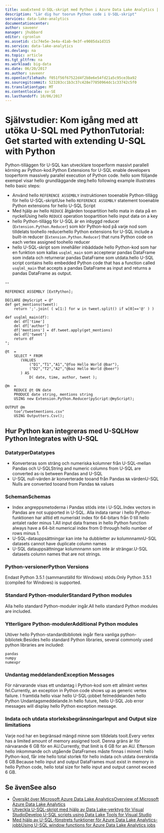 ```yaml
---
title: aaaExtend U-SQL-skript med Python i Azure Data Lake Analytics | Microsoft Docs
description: "Lär dig hur toorun Python code i U-SQL-skript"
services: data-lake-analytics
documentationcenter: 
author: saveenr
manager: jhubbard
editor: cgronlun
ms.assetid: c1c74e5e-3e4a-41ab-9e3f-e9085da1d315
ms.service: data-lake-analytics
ms.devlang: na
ms.topic: article
ms.tgt_pltfrm: na
ms.workload: big-data
ms.date: 06/20/2017
ms.author: saveenr
ms.openlocfilehash: f051f56f67522d4f2b8e6e54fd21a5c95ce3ba92
ms.sourcegitcommit: 523283cc1b3c37c428e77850964dc1c33742c5f0
ms.translationtype: MT
ms.contentlocale: sv-SE
ms.lasthandoff: 10/06/2017
---
```

# <a name="tutorial-get-started-with-extending-u-sql-with-python"></a><span data-ttu-id="73e0c-103">Självstudier: Kom igång med att utöka U-SQL med Python</span><span class="sxs-lookup"><span data-stu-id="73e0c-103">Tutorial: Get started with extending U-SQL with Python</span></span>

<span data-ttu-id="73e0c-104">Python-tilläggen för U-SQL kan utvecklare tooperform massivt parallell körning av Python-kod.</span><span class="sxs-lookup"><span data-stu-id="73e0c-104">Python Extensions for U-SQL enable developers tooperform massively parallel execution of Python code.</span></span> <span data-ttu-id="73e0c-105">hello som följande exempel visar hello grundläggande steg:</span><span class="sxs-lookup"><span data-stu-id="73e0c-105">hello following example illustrates hello basic steps:</span></span>

* <span data-ttu-id="73e0c-106">Använd hello `REFERENCE ASSEMBLY` instruktionen tooenable Python-tillägg för hello U-SQL-skript</span><span class="sxs-lookup"><span data-stu-id="73e0c-106">Use hello `REFERENCE ASSEMBLY` statement tooenable Python extensions for hello U-SQL Script</span></span>
* <span data-ttu-id="73e0c-107">Med hjälp av hello `REDUCE` åtgärden toopartition hello mata in data på en nyckel</span><span class="sxs-lookup"><span data-stu-id="73e0c-107">Using hello `REDUCE` operation toopartition hello input data on a key</span></span>
* <span data-ttu-id="73e0c-108">hello Python-tillägg för U-SQL är en inbyggd reducer (`Extension.Python.Reducer`) som kör Python-kod på varje nod som tilldelats toohello reducer</span><span class="sxs-lookup"><span data-stu-id="73e0c-108">hello Python extensions for U-SQL include a built-in reducer (`Extension.Python.Reducer`) that runs Python code on each vertex assigned toohello reducer</span></span>
* <span data-ttu-id="73e0c-109">hello U-SQL-skript som innehåller inbäddade hello Python-kod som har en funktion som kallas `usqlml_main` som accepterar pandas DataFrame som indata och returnerar pandas DataFrame som utdata.</span><span class="sxs-lookup"><span data-stu-id="73e0c-109">hello U-SQL script contains hello embedded Python code that has a function called `usqlml_main` that accepts a pandas DataFrame as input and returns a pandas DataFrame as output.</span></span>

--

    REFERENCE ASSEMBLY [ExtPython];

    DECLARE @myScript = @"
    def get_mentions(tweet):
        return ';'.join( ( w[1:] for w in tweet.split() if w[0]=='@' ) )

    def usqlml_main(df):
        del df['time']
        del df['author']
        df['mentions'] = df.tweet.apply(get_mentions)
        del df['tweet']
        return df
    ";

    @t  = 
        SELECT * FROM 
           (VALUES
               ("D1","T1","A1","@foo Hello World @bar"),
               ("D2","T2","A2","@baz Hello World @beer")
           ) AS 
               D( date, time, author, tweet );

    @m  =
        REDUCE @t ON date
        PRODUCE date string, mentions string
        USING new Extension.Python.Reducer(pyScript:@myScript);

    OUTPUT @m
        too"/tweetmentions.csv"
        USING Outputters.Csv();

## <a name="how-python-integrates-with-u-sql"></a><span data-ttu-id="73e0c-110">Hur Python kan integreras med U-SQL</span><span class="sxs-lookup"><span data-stu-id="73e0c-110">How Python Integrates with U-SQL</span></span>

### <a name="datatypes"></a><span data-ttu-id="73e0c-111">Datatyper</span><span class="sxs-lookup"><span data-stu-id="73e0c-111">Datatypes</span></span>

* <span data-ttu-id="73e0c-112">Konverteras som sträng och numeriska kolumner från U-SQL-mellan Pandas och U-SQL</span><span class="sxs-lookup"><span data-stu-id="73e0c-112">String and numeric columns from U-SQL are converted as-is between Pandas and U-SQL</span></span>
* <span data-ttu-id="73e0c-113">U-SQL null-värden är konverterade tooand från Pandas `NA` värden</span><span class="sxs-lookup"><span data-stu-id="73e0c-113">U-SQL Nulls are converted tooand from Pandas `NA` values</span></span>

### <a name="schemas"></a><span data-ttu-id="73e0c-114">Scheman</span><span class="sxs-lookup"><span data-stu-id="73e0c-114">Schemas</span></span>

* <span data-ttu-id="73e0c-115">Index angreppsmetoderna i Pandas stöds inte i U-SQL.</span><span class="sxs-lookup"><span data-stu-id="73e0c-115">Index vectors in Pandas are not supported in U-SQL.</span></span> <span data-ttu-id="73e0c-116">Alla indata ramar i hello Python-funktionen har alltid ett numeriskt index för 64-bitars från 0 till hello antalet rader minus 1.</span><span class="sxs-lookup"><span data-stu-id="73e0c-116">All input data frames in hello Python function always have a 64-bit numerical index from 0 through hello number of rows minus 1.</span></span> 
* <span data-ttu-id="73e0c-117">U-SQL-datauppsättningar kan inte ha dubbletter av kolumnnamn</span><span class="sxs-lookup"><span data-stu-id="73e0c-117">U-SQL datasets cannot have duplicate column names</span></span>
* <span data-ttu-id="73e0c-118">U-SQL datauppsättningar kolumnnamn som inte är strängar.</span><span class="sxs-lookup"><span data-stu-id="73e0c-118">U-SQL datasets column names that are not strings.</span></span> 

### <a name="python-versions"></a><span data-ttu-id="73e0c-119">Python-versioner</span><span class="sxs-lookup"><span data-stu-id="73e0c-119">Python Versions</span></span>
<span data-ttu-id="73e0c-120">Endast Python 3.5.1 (sammanställd för Windows) stöds.</span><span class="sxs-lookup"><span data-stu-id="73e0c-120">Only Python 3.5.1 (compiled for Windows) is supported.</span></span> 

### <a name="standard-python-modules"></a><span data-ttu-id="73e0c-121">Standard Python-moduler</span><span class="sxs-lookup"><span data-stu-id="73e0c-121">Standard Python modules</span></span>
<span data-ttu-id="73e0c-122">Alla hello standard Python-moduler ingår.</span><span class="sxs-lookup"><span data-stu-id="73e0c-122">All hello standard Python modules are included.</span></span>

### <a name="additional-python-modules"></a><span data-ttu-id="73e0c-123">Ytterligare Python-moduler</span><span class="sxs-lookup"><span data-stu-id="73e0c-123">Additional Python modules</span></span>
<span data-ttu-id="73e0c-124">Utöver hello Python-standardbibliotek ingår flera vanliga python-bibliotek:</span><span class="sxs-lookup"><span data-stu-id="73e0c-124">Besides hello standard Python libraries, several commonly used python libraries are included:</span></span>

    pandas
    numpy
    numexpr

### <a name="exception-messages"></a><span data-ttu-id="73e0c-125">Undantag meddelanden</span><span class="sxs-lookup"><span data-stu-id="73e0c-125">Exception Messages</span></span>
<span data-ttu-id="73e0c-126">För närvarande visas ett undantag i Python-kod som ett allmänt vertex fel.</span><span class="sxs-lookup"><span data-stu-id="73e0c-126">Currently, an exception in Python code shows up as generic vertex failure.</span></span> <span data-ttu-id="73e0c-127">I framtida hello visar hello U-SQL-jobbet felmeddelanden hello Python Undantagsmeddelande.</span><span class="sxs-lookup"><span data-stu-id="73e0c-127">In hello future, hello U-SQL Job error messages will display hello Python exception message.</span></span>

### <a name="input-and-output-size-limitations"></a><span data-ttu-id="73e0c-128">Indata och utdata storleksbegränsningar</span><span class="sxs-lookup"><span data-stu-id="73e0c-128">Input and Output size limitations</span></span>
<span data-ttu-id="73e0c-129">Varje nod har en begränsad mängd minne som tilldelats tooit.</span><span class="sxs-lookup"><span data-stu-id="73e0c-129">Every vertex has a limited amount of memory assigned tooit.</span></span> <span data-ttu-id="73e0c-130">Denna gräns är för närvarande 6 GB för en AU.</span><span class="sxs-lookup"><span data-stu-id="73e0c-130">Currently, that limit is 6 GB for an AU.</span></span> <span data-ttu-id="73e0c-131">Eftersom hello inkommande och utgående DataFrames måste finnas i minnet i hello Python-kod, får inte hello total storlek för hello indata och utdata överskrida 6 GB.</span><span class="sxs-lookup"><span data-stu-id="73e0c-131">Because hello input and output DataFrames must exist in memory in hello Python code, hello total size for hello input and output cannot exceed 6 GB.</span></span>

## <a name="see-also"></a><span data-ttu-id="73e0c-132">Se även</span><span class="sxs-lookup"><span data-stu-id="73e0c-132">See also</span></span>
* [<span data-ttu-id="73e0c-133">Översikt över Microsoft Azure Data Lake Analytics</span><span class="sxs-lookup"><span data-stu-id="73e0c-133">Overview of Microsoft Azure Data Lake Analytics</span></span>](data-lake-analytics-overview.md)
* [<span data-ttu-id="73e0c-134">Utveckla U-SQL-skript med hjälp av Data Lake-verktyg för Visual Studio</span><span class="sxs-lookup"><span data-stu-id="73e0c-134">Develop U-SQL scripts using Data Lake Tools for Visual Studio</span></span>](data-lake-analytics-data-lake-tools-get-started.md)
* [<span data-ttu-id="73e0c-135">Med hjälp av U-SQL-fönstrets funktioner för Azure Data Lake Analytics-jobb</span><span class="sxs-lookup"><span data-stu-id="73e0c-135">Using U-SQL window functions for Azure Data Lake Analytics jobs</span></span>](data-lake-analytics-use-window-functions.md)

